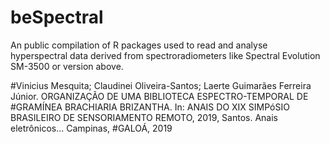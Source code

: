 # beSpectral
An public compilation of R packages used to read and analyse hyperspectral data derived from spectroradiometers like Spectral Evolution SM-3500 or version above.

#Vinicius Mesquita; Claudinei Oliveira-Santos; Laerte Guimarães Ferreira Júnior. ORGANIZAÇÃO DE UMA BIBLIOTECA ESPECTRO-TEMPORAL DE #GRAMÍNEA BRACHIARIA BRIZANTHA. In: ANAIS DO XIX SIMPóSIO BRASILEIRO DE SENSORIAMENTO REMOTO, 2019, Santos. Anais eletrônicos... Campinas, #GALOÁ, 2019
